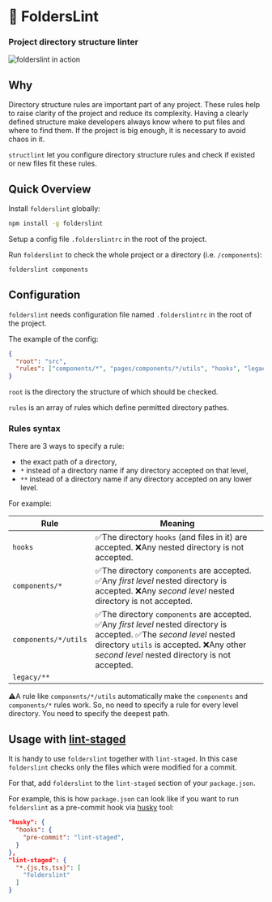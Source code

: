 # 📁 FoldersLint
### Project directory structure linter

![folderslint in action](https://raw.githubusercontent.com/denisraslov/folderslint/master/demo.png)

## Why

Directory structure rules are important part of any project. These rules help to raise clarity of the project and reduce its complexity. Having a clearly defined structure make developers always know where to put files and where to find them. If the project is big enough, it is necessary to avoid chaos in it.

`structlint` let you configure directory structure rules and check if existed or new files fit these rules.

## Quick Overview

Install `folderslint` globally:

```sh
npm install -g folderslint
```

Setup a config file `.folderslintrc` in the root of the project.

Run `folderslint` to check the whole project or a directory (i.e. `/components`):

```sh
folderslint components
```

## Configuration
`folderslint` needs configuration file named `.folderslintrc` in the root of the project.

The example of the config:

```json
{
  "root": "src",
  "rules": ["components/*", "pages/components/*/utils", "hooks", "legacy/**"]
}
```

`root` is the directory the structure of which should be checked.

`rules` is an array of rules which define permitted directory pathes.

### Rules syntax

There are 3 ways to specify a rule:
- the exact path of a directory,
- `*` instead of a directory name if any directory accepted on that level,
- `**` instead of a directory name if any directory accepted on any lower level.

For example:

Rule | Meaning
--- | --- 
`hooks` | ✅The directory `hooks` (and files in it) are accepted. ❌Any nested directory is not accepted.
`components/*` | ✅The directory `components` are accepted. ✅Any *first level* nested directory is accepted. ❌Any *second level* nested directory is not accepted. 
`components/*/utils` | ✅The directory `components` are accepted. ✅Any *first level* nested directory is accepted. ✅The *second level* nested directory `utils` is accepted. ❌Any other *second level* nested directory is not accepted.
`legacy/**` |

⚠️A rule like `components/*/utils` automatically make the `components` and `components/*` rules work. So, no need to specify a rule for every level directory. You need to specify the deepest path.


## Usage with [lint-staged](https://github.com/okonet/lint-staged)
It is handy to use `folderslint` together with `lint-staged`. In this case `folderslint` checks only the files which were modified for a commit.

For that, add `folderslint` to the `lint-staged` section of your `package.json`.

For example, this is how `package.json` can look like if you want to run `folderslint` as a pre-commit hook via [husky](https://github.com/typicode/husky) tool:

```json
"husky": {
  "hooks": {
    "pre-commit": "lint-staged",
  }
},
"lint-staged": {
  "*.{js,ts,tsx}": [
    "folderslint"
  ]
}
  ```
